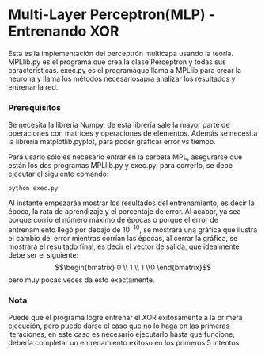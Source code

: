 # Multi-Layer Perceptron(MLP) - Entrenando XOR
Esta es la implementación del perceptrón multicapa usando la teoría. 
MPLlib.py es el programa que crea la clase Perceptron y todas sus características.
exec.py es el programaque llama a MPLlib para crear la neurona y llama los métodos necesariosapra analizar los resultados y entrenar la red.

### Prerequisitos
Se necesita la librería Numpy, de esta librería sale la mayor parte de operaciones con matrices y operaciones de elementos. Además se necesita la librería matplotlib.pyplot, para poder graficar error vs tiempo.

Para usarlo sólo es necesario entrar en la carpeta MPL, asegurarse que están los dos programas MPLlib.py y exec.py.
para correrlo, se debe ejecutar el siguiente comando:
```
python exec.py
```
Al instante empezaráa mostrar los resultados del entrenamiento, es decir la época, la rata de aprendizaje y el porcentaje de error.
Al acabar, ya sea porque corrió el número máximo de épocas o porque el error de entrenamiento llegó por debajo de $10^{-10}$, se mostrará una gráfica que ilustra el cambio del error mientras corrían las épocas, al cerrar la gráfica, se mostrará el resultado final, es decir el vector de salida, que idealmente debe ser el siguiente:
$$\begin{bmatrix} 0  \\ 1 \\ 1 \\0 \end{bmatrix}$$
pero muy pocas veces da esto exactamente.
### Nota
Puede que el programa logre entrenar el XOR exitosamente a la primera ejecución, pero puede darse el caso que no lo haga en las primeras iteraciones, en este caso es necesario ejecutarlo hasta que funcione, debería completar un entrenamiento exitoso en los primeros 5 intentos.

